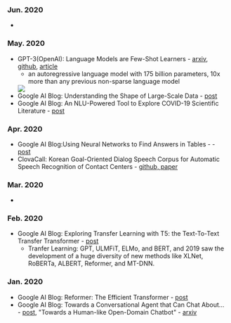 ### Jun. 2020
* 

### May. 2020
* GPT-3(OpenAI): Language Models are Few-Shot Learners - [arxiv](https://arxiv.org/abs/2005.14165), [github](https://github.com/openai/gpt-3), [article](https://www.zdnet.com/article/openais-gigantic-gpt-3-hints-at-the-limits-of-language-models-for-ai/)
  * an autoregressive language model with 175 billion parameters, 10x more than any previous non-sparse language model
  <img src="https://zdnet1.cbsistatic.com/hub/i/r/2020/06/01/1b57a8c3-e280-4aa8-9487-e8149a3b63ea/resize/1200xauto/f6417879baf2750b5ec19e2dc6e1a92b/gpt-3-versus-the-others-may-2020.png">
* Google AI Blog: Understanding the Shape of Large-Scale Data - [post](https://ai.googleblog.com/2020/05/understanding-shape-of-large-scale-data.html)
* Google AI Blog: An NLU-Powered Tool to Explore COVID-19 Scientific Literature - [post](https://ai.googleblog.com/2020/05/an-nlu-powered-tool-to-explore-covid-19.html)

### Apr. 2020
* Google AI Blog:Using Neural Networks to Find Answers in Tables - - [post](https://ai.googleblog.com/2020/04/using-neural-networks-to-find-answers.html)
* ClovaCall: Korean Goal-Oriented Dialog Speech Corpus for Automatic Speech Recognition of Contact Centers - [github, paper](https://github.com/clovaai/ClovaCall)

### Mar. 2020
* 
### Feb. 2020
* Google AI Blog: Exploring Transfer Learning with T5: the Text-To-Text Transfer Transformer - [post](https://ai.googleblog.com/2020/02/exploring-transfer-learning-with-t5.html)
  * Tranfer Learning:  GPT, ULMFiT, ELMo, and BERT, and 2019 saw the development of a huge diversity of new methods like XLNet, RoBERTa, ALBERT, Reformer, and MT-DNN. 

### Jan. 2020
* Google AI Blog: Reformer: The Efficient Transformer - [post](https://ai.googleblog.com/2020/01/reformer-efficient-transformer.html)
* Google AI Blog: Towards a Conversational Agent that Can Chat About… - [post](https://ai.googleblog.com/2020/01/towards-conversational-agent-that-can.html), 
"Towards a Human-like Open-Domain Chatbot" - [arxiv](https://arxiv.org/abs/2001.09977)
